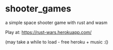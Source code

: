 # shooter_games
a simple space shooter game with rust and wasm

Play at: https://rust-wars.herokuapp.com/

(may take a while to load - free heroku + music :()
